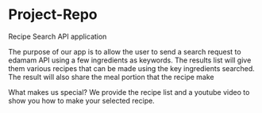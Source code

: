 # Project-Repo

Recipe Search API application


The purpose of our app is to allow the user to send a search request to edamam API using a few ingredients as keywords.
The results list will give them various recipes that can be made using the key ingredients searched. The result will also 
share the meal portion that the recipe make

What makes us special?
We provide the recipe list and a youtube video to show you how to make your selected recipe.


